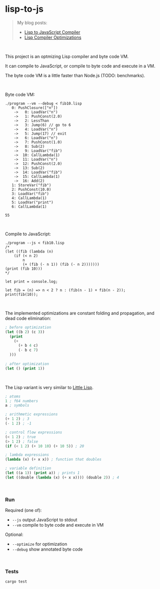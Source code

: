 # lisp-to-js

> My blog posts:
>
> - [Lisp to JavaScript Compiler](https://healeycodes.com/lisp-to-javascript-compiler)
> - [Lisp Compiler Optimizations](https://healeycodes.com/lisp-compiler-optimizations)

<br>

This project is an optmizing Lisp compiler and byte code VM.

It can compile to JavaScript, or compile to byte code and execute in a VM.

The byte code VM is a little faster than Node.js (TODO: benchmarks).

<br>

Byte code VM:

```
./program --vm --debug < fib10.lisp
   0: PushClosure(["n"])
    ->   0: LoadVar("n")
    ->   1: PushConst(2.0)
    ->   2: LessThan
    ->   3: Jump(6) // go to 6
    ->   4: LoadVar("n")
    ->   5: Jump(17) // exit
    ->   6: LoadVar("n")
    ->   7: PushConst(1.0)
    ->   8: Sub(2)
    ->   9: LoadVar("fib")
    ->  10: CallLambda(1)
    ->  11: LoadVar("n")
    ->  12: PushConst(2.0)
    ->  13: Sub(2)
    ->  14: LoadVar("fib")
    ->  15: CallLambda(1)
    ->  16: Add(2)
   1: StoreVar("fib")
   2: PushConst(10.0)
   3: LoadVar("fib")
   4: CallLambda(1)
   5: LoadVar("print")
   6: CallLambda(1)

55
```

<br>

Compile to JavaScript:

```
./program --js < fib10.lisp
/*
(let ((fib (lambda (n)
    (if (< n 2)
        n
        (+ (fib (- n 1)) (fib (- n 2)))))))
(print (fib 10)))
*/

let print = console.log;

let fib = (n) => n < 2 ? n : (fib(n - 1) + fib(n - 2));
print(fib(10));
```

<br>

The implemented optimizations are constant folding and propagation, and dead
code elimination:

```lisp
; before optimization
(let ((b 2) (c 3))
  (print
    (+
      (+ b 4 c)
      (- b c 7)
  )))
 
; after optimization
(let () (print 1))
```

<br>

The Lisp variant is very similar to
[Little Lisp](https://maryrosecook.com/blog/post/little-lisp-interpreter).

```lisp
; atoms
1 ; f64 numbers
a ; symbols

; arithmetic expressions
(+ 1 2) ; 3
(- 1 2) ; -1

; control flow expressions
(< 1 2) ; true
(> 1 2) ; false
(if (< 1 2) (+ 10 10) (+ 10 5)) ; 20

; lambda expressions
(lambda (x) (+ x x)) ; function that doubles

; variable definition
(let ((a 1)) (print a)) ; prints 1
(let ((double (lambda (x) (+ x x)))) (double 2)) ; 4
```

<br>

### Run

Required (one of):

- `--js` output JavaScript to stdout
- `--vm` compile to byte code and execute in VM

Optional:

- `--optimize` for optimization
- `--debug` show annotated byte code

<br>

### Tests

```
cargo test
```

